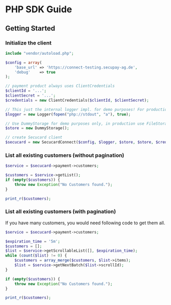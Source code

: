 # PHP SDK Guide

## Getting Started

### Initialize the client
```php
include "vendor/autoload.php";

$config = array(
    'base_url' => 'https://connect-testing.secupay-ag.de',
    'debug'    => true
);

// payment product always uses ClientCredentials
$clientId = '...';
$clientSecret = '...';
$credentials = new ClientCredentials($clientId, $clientSecret);

// This just the internal logger impl. for demo purposes! For production you may use a library like Monolog.
$logger = new Logger(fopen("php://stdout", "a"), true);

// Use DummyStorage for demo purposes only, in production use FileStorage or your own implementation.
$store = new DummyStorage();

// create Secucard client
$secucard = new SecucardConnect($config, $logger, $store, $store, $credentials);
```

### List all existing customers (without pagination)
```php
$service = $secucard->payment->customers;

$customers = $service->getList();
if (empty($customers)) {
    throw new Exception("No Customers found.");
}

print_r($customers);
```

### List all existing customers (with pagination)
If you have many customers, you would need following code to get them all.
```php
$service = $secucard->payment->customers;

$expiration_time = '5m';
$customers = [];
$list = $service->getScrollableList([], $expiration_time);
while (count($list) != 0) {
    $customers = array_merge($customers, $list->items);
    $list = $service->getNextBatch($list->scrollId);
}

if (empty($customers)) {
    throw new Exception("No Customers found.");
}

print_r($customers);
```
